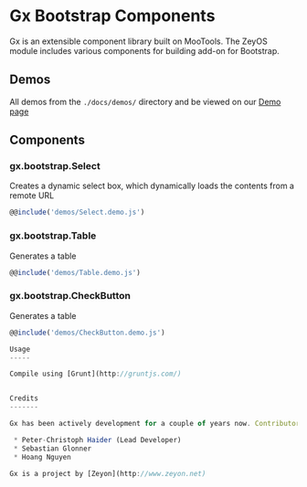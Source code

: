 Gx Bootstrap Components
=======================

Gx is an extensible component library built on MooTools. The ZeyOS module includes various components for building add-on for Bootstrap.


Demos
-----

All demos from the `./docs/demos/` directory and be viewed on our [Demo page](http://gx.zeyon.net/bootstrap/)


Components
----------

### gx.bootstrap.Select ###

Creates a dynamic select box, which dynamically loads the contents from a remote URL

```js
@@include('demos/Select.demo.js')
```

### gx.bootstrap.Table ###

Generates a table

```js
@@include('demos/Table.demo.js')
```

### gx.bootstrap.CheckButton ###

Generates a table

```js
@@include('demos/CheckButton.demo.js')

Usage
-----

Compile using [Grunt](http://gruntjs.com/)


Credits
-------

Gx has been actively development for a couple of years now. Contributors are

 * Peter-Christoph Haider (Lead Developer)
 * Sebastian Glonner
 * Hoang Nguyen

Gx is a project by [Zeyon](http://www.zeyon.net)
